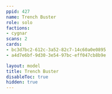 ```yaml
---
ppid: 427
name: Trench Buster
role: solo
factions:
- cygnar
scans: 2
cards:
- bc3d7bc2-612c-3a52-82c7-14c60a0e0895
- a4d7e6bf-9d30-3e54-97bc-eff047cb8b9e

layout: model
title: Trench Buster
disableToc: true
hidden: true
---
```

